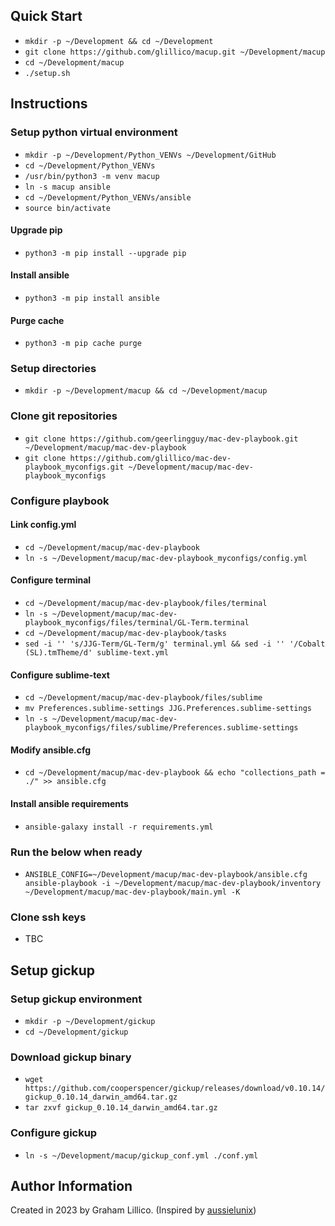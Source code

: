## Quick Start
* `mkdir -p ~/Development && cd ~/Development`
* `git clone https://github.com/glillico/macup.git ~/Development/macup`
* `cd ~/Development/macup`
* `./setup.sh`

## Instructions
### Setup python virtual environment
* `mkdir -p ~/Development/Python_VENVs ~/Development/GitHub`
* `cd ~/Development/Python_VENVs`
* `/usr/bin/python3 -m venv macup`
* `ln -s macup ansible`
* `cd ~/Development/Python_VENVs/ansible`
* `source bin/activate`

#### Upgrade pip
* `python3 -m pip install --upgrade pip`

#### Install ansible
* `python3 -m pip install ansible`

#### Purge cache
* `python3 -m pip cache purge`

### Setup directories
* `mkdir -p ~/Development/macup && cd ~/Development/macup`

### Clone git repositories
* `git clone https://github.com/geerlingguy/mac-dev-playbook.git ~/Development/macup/mac-dev-playbook`
* `git clone https://github.com/glillico/mac-dev-playbook_myconfigs.git ~/Development/macup/mac-dev-playbook_myconfigs`

### Configure playbook
#### Link config.yml
* `cd ~/Development/macup/mac-dev-playbook`
* `ln -s ~/Development/macup/mac-dev-playbook_myconfigs/config.yml`

#### Configure terminal
* `cd ~/Development/macup/mac-dev-playbook/files/terminal`
* `ln -s ~/Development/macup/mac-dev-playbook_myconfigs/files/terminal/GL-Term.terminal`
* `cd ~/Development/macup/mac-dev-playbook/tasks`
* `sed -i '' 's/JJG-Term/GL-Term/g' terminal.yml && sed -i '' '/Cobalt (SL).tmTheme/d' sublime-text.yml`

#### Configure sublime-text
* `cd ~/Development/macup/mac-dev-playbook/files/sublime`
* `mv Preferences.sublime-settings JJG.Preferences.sublime-settings`
* `ln -s ~/Development/macup/mac-dev-playbook_myconfigs/files/sublime/Preferences.sublime-settings`

#### Modify ansible.cfg
* `cd ~/Development/macup/mac-dev-playbook && echo "collections_path = ./" >> ansible.cfg`

#### Install ansible requirements
* `ansible-galaxy install -r requirements.yml`

### Run the below when ready
* `ANSIBLE_CONFIG=~/Development/macup/mac-dev-playbook/ansible.cfg ansible-playbook -i ~/Development/macup/mac-dev-playbook/inventory ~/Development/macup/mac-dev-playbook/main.yml -K`

### Clone ssh keys
* TBC

## Setup gickup
### Setup gickup environment

* `mkdir -p ~/Development/gickup`
* `cd ~/Development/gickup`

### Download gickup binary
* `wget https://github.com/cooperspencer/gickup/releases/download/v0.10.14/gickup_0.10.14_darwin_amd64.tar.gz`
* `tar zxvf gickup_0.10.14_darwin_amd64.tar.gz`

### Configure gickup
* `ln -s ~/Development/macup/gickup_conf.yml ./conf.yml`

## Author Information

Created in 2023 by Graham Lillico. (Inspired by [aussielunix](https://gist.github.com/aussielunix/fb1ef2d906183604e3268aa86353bcb3))